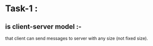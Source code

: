# Task-1 :
## is client-server model :-
that client can send messages to server with any size (not fixed size).
